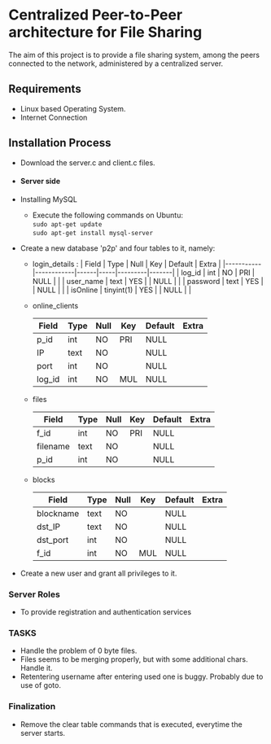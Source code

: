 # Centralized Peer-to-Peer architecture for File Sharing

The aim of this project is to provide a file sharing system, among the peers connected to the network, administered by a centralized server.

## Requirements
* Linux based Operating System.
* Internet Connection

## Installation Process

* Download the server.c and client.c files.

- #### Server side
* Installing MySQL
    * Execute the following commands on Ubuntu: <br />
        `sudo apt-get update` <br />
        `sudo apt-get install mysql-server`

* Create a new database 'p2p' and four tables to it, namely:
    * login_details : | Field     | Type       | Null | Key | Default | Extra |
                    |-----------|------------|------|-----|---------|-------|
                    | log_id    | int        | NO   | PRI | NULL    |       |
                    | user_name | text       | YES  |     | NULL    |       |
                    | password  | text       | YES  |     | NULL    |       |
                    | isOnline  | tinyint(1) | YES  |     | NULL    |       |

    * online_clients

        | Field  | Type | Null | Key | Default | Extra |
        |--------|------|------|-----|---------|-------|
        | p_id   | int  | NO   | PRI | NULL    |       |
        | IP     | text | NO   |     | NULL    |       |
        | port   | int  | NO   |     | NULL    |       |
        | log_id | int  | NO   | MUL | NULL    |       |

    * files

        | Field    | Type | Null | Key | Default | Extra |
        |----------|------|------|-----|---------|-------|
        | f_id     | int  | NO   | PRI | NULL    |       |
        | filename | text | NO   |     | NULL    |       |
        | p_id     | int  | NO   |     | NULL    |       |

    * blocks

        | Field     | Type | Null | Key | Default | Extra |
        |-----------|------|------|-----|---------|-------|
        | blockname | text | NO   |     | NULL    |       |
        | dst_IP    | text | NO   |     | NULL    |       |
        | dst_port  | int  | NO   |     | NULL    |       |
        | f_id      | int  | NO   | MUL | NULL    |       |

* Create a new user and grant all privileges to it.


### Server Roles
* To provide registration and authentication services 


### TASKS
- Handle the problem of 0 byte files.
- Files seems to be merging properly, but with some additional chars. Handle it.
- Retentering username after entering used one is buggy. Probably due to use of goto.

### Finalization
- Remove the clear table commands that is executed, everytime the server starts.
